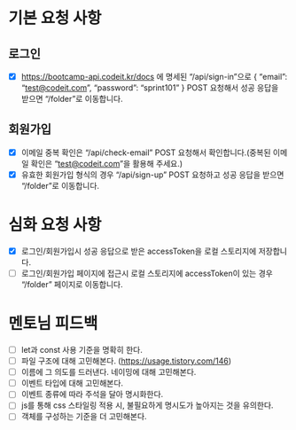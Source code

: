 # 기본 요청 사항
## 로그인
- [x] https://bootcamp-api.codeit.kr/docs 에 명세된 “/api/sign-in”으로 { “email”: “test@codeit.com”, “password”: “sprint101” } POST 요청해서 성공 응답을 받으면 “/folder”로 이동합니다.
## 회원가입
- [x] 이메일 중복 확인은 “/api/check-email” POST 요청해서 확인합니다.(중복된 이메일 확인은 “test@codeit.com”을 활용해 주세요.)
- [x] 유효한 회원가입 형식의 경우 “/api/sign-up” POST 요청하고 성공 응답을 받으면 “/folder”로 이동합니다.

# 심화 요청 사항
- [x] 로그인/회원가입시 성공 응답으로 받은 accessToken을 로컬 스토리지에 저장합니다.
- [ ] 로그인/회원가입 페이지에 접근시 로컬 스토리지에 accessToken이 있는 경우 “/folder” 페이지로 이동합니다.

# 멘토님 피드백
- [ ] let과 const 사용 기준을 명확히 한다.
- [ ] 파일 구조에 대해 고민해본다. (https://usage.tistory.com/146)
- [ ] 이름에 그 의도를 드러낸다. 네이밍에 대해 고민해본다.
- [ ] 이벤트 타입에 대해 고민해본다.
- [ ] 이벤트 종류에 따라 주석을 달아 명시화한다.
- [ ] js를 통해 css 스타일링 적용 시, 불필요하게 명시도가 높아지는 것을 유의한다.
- [ ] 객체를 구성하는 기준을 더 고민해본다. 